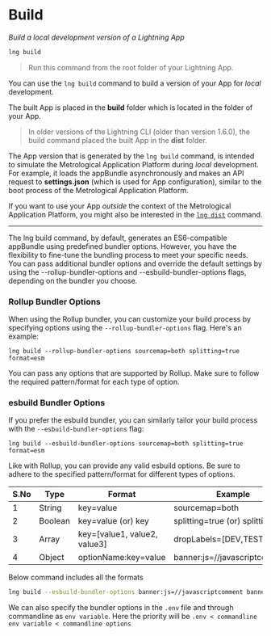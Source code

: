 # Build

*Build a local development version of a Lightning App*

```bash
lng build
```

> Run this command from the root folder of your Lightning App.

You can use the `lng build` command to build a version of your App for *local* development.

The built App is placed in the **build** folder which is located in the folder of your App.

> In older versions of the Lightning CLI (older than version 1.6.0), the build command placed the built App in the **dist** folder.

The App version that is generated by the `lng build` command, is intended to simulate the Metrological Application Platform during *local* development.
For example, it loads the appBundle asynchronously and makes an API request to **settings.json** (which is used for App configuration), similar to the boot process of the Metrological Application Platform.

If you want to use your App *outside* the context of the Metrological Application Platform, you might also be interested in the [`lng dist`](dist.md) command.


---------------------------------------

The lng build command, by default, generates an ES6-compatible appBundle using predefined bundler options.
However, you have the flexibility to fine-tune the bundling process to meet your specific needs.
You can pass additional bundler options and override the default settings by using the --rollup-bundler-options and --esbuild-bundler-options flags, depending on the bundler you choose.

### Rollup Bundler Options
When using the Rollup bundler, you can customize your build process by specifying options using the `--rollup-bundler-options` flag. Here's an example:

`lng build --rollup-bundler-options sourcemap=both splitting=true format=esm`

You can pass any options that are supported by Rollup. Make sure to follow the required pattern/format for each type of option.

### esbuild Bundler Options

If you prefer the esbuild bundler, you can similarly tailor your build process with the `--esbuild-bundler-options` flag:

`lng build --esbuild-bundler-options sourcemap=both splitting=true format=esm`

Like with Rollup, you can provide any valid esbuild options. Be sure to adhere to the specified pattern/format for different types of options.


| S.No | Type | Format | Example|
| -------- | -------- | -------- | -------- |
| 1 | String| key=value | sourcemap=both|
| 2 | Boolean | key=value (or) key | splitting=true (or) splitting|
| 3 | Array | key=[value1, value2, value3] | dropLabels=[DEV,TEST] |
| 4 | Object | optionName:key=value | banner:js=//javascriptcomment |

Below command includes all the formats

```bash
lng build --esbuild-bundler-options banner:js=//javascriptcomment banner:css=/*csscomment*/ resolveExtensions=[.js,.ts] dropLabels=[DEV,TEST] sourcemap=both tree-shaking line-limit=10
```
We can also specify the bundler options in the `.env` file and through commandline as `env variable`. Here the priority will be
`.env < commandline env variable < commandline options`

